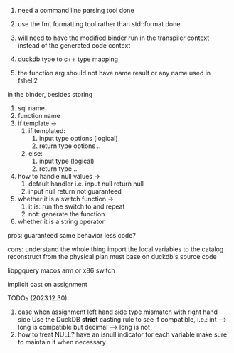 1. need a command line parsing tool done
3. use the fmt formatting tool rather than std::format done
4. will need to have the modified binder run in the transpiler context instead of the generated code context
5. duckdb type to c++ type mapping



1. the function arg should not have name result or any name used in fshell2


in the binder, besides storing
1. sql name
1. function name
2. if template -> 
    1. if templated:
        1. input type options (logical)
        2. return type options ..
    2. else:
        1. input type (logical)
        2. return type ..
3. how to handle null values ->
    1. default handler i.e. input null return null
    2. input null return not guaranteed
4. whether it is a switch function ->
    1. it is: run the switch to and repeat
    2. not: generate the function
5. whether it is a string operator


<!-- should we modify the duckdb's binder or build ourselves'? -->
pros:
guaranteed same behavior
less code?

cons:
understand the whole thing
import the local variables to the catalog
reconstruct from the physical plan
must base on duckdb's source code


libpgquery macos arm or x86 switch

implicit cast on assignment


TODOs (2023.12.30):
1. case when assignment left hand side type mismatch with right hand side
Use the DuckDB **strict** casting rule to see if compatible, i.e.:
int --> long is compatible but decimal --> long is not
2. how to treat NULL?
have an isnull indicator for each variable
make sure to maintain it when necessary

